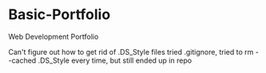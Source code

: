 # Basic-Portfolio
Web Development Portfolio

Can't figure out how to get rid of .DS_Style files
tried .gitignore, tried to rm --cached .DS_Style every time, but still ended up in repo
